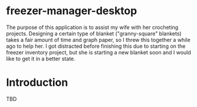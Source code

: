 # freezer-manager-desktop
The purpose of this application is to assist my wife with her crocheting projects. Designing a certain type of blanket ("granny-square" blankets) takes a fair amount of time and graph paper, so I threw this together a while ago to help her. I got distracted before finishing this due to starting on the freezer inventory project, but she is starting a new blanket soon and I would like to get it in a better state.

# Introduction
TBD